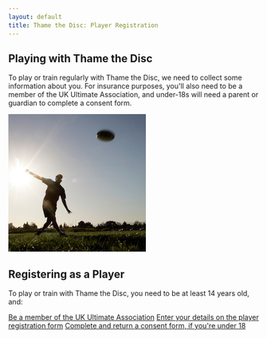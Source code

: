 ```yaml
---
layout: default
title: Thame the Disc: Player Registration
---
```


<!-- Banner -->
<section id="banner">
  <div class="inner">
    <h2>Playing with Thame the Disc</h2>
    <p>To play or train regularly with Thame the Disc, we need to collect some information about you. For insurance purposes, you'll also need to be a member of the UK Ultimate Association, and under-18s will need a parent or guardian to complete a consent form.</p>
  </div>
</section>

<!-- Wrapper -->
<section id="wrapper">
  <!-- One -->
  <section id="one" class="wrapper spotlight style1">
    <div class="inner">
      <span class="image"><img src="/images/pic01.jpg" alt="" /></span>
      <div class="content">
        <h2 class="major">Registering as a Player</h2>
        <p>To play or train with Thame the Disc, you need to be at least 14 years old, and:</p>
        <a href="https://www.ukultimate.com/membership" class="special">Be a member of the UK Ultimate Association</a>
        <a href="https://bit.ly/tu-registration" class="special">Enter your details on the player registration form</a>
        <a href="https://bit.ly/tu-consent" class="special">Complete and return a consent form, if you're under 18</a>
      </div>
    </div>
  </section>
</section> 
